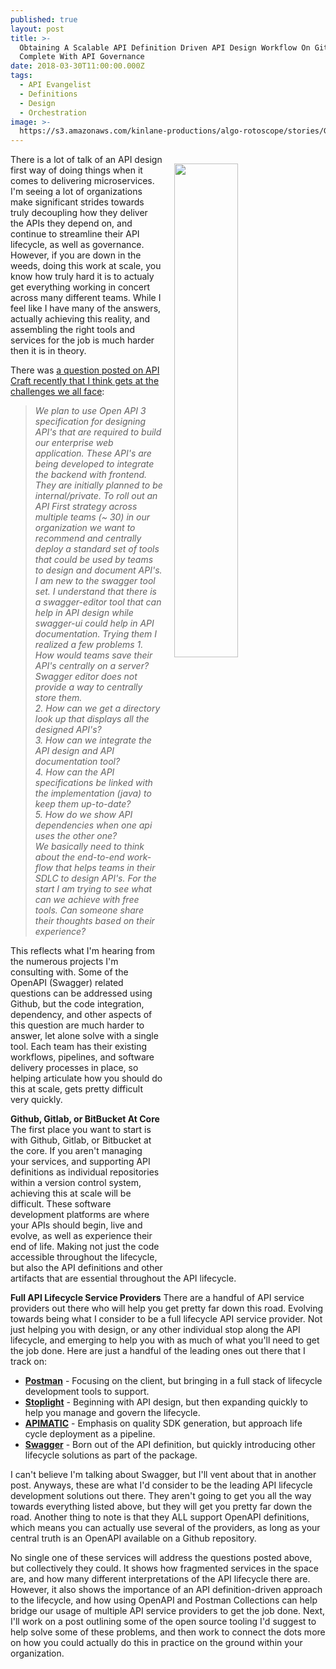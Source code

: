```yaml
---
published: true
layout: post
title: >-
  Obtaining A Scalable API Definition Driven API Design Workflow On Github
  Complete With API Governance
date: 2018-03-30T11:00:00.000Z
tags:
  - API Evangelist
  - Definitions
  - Design
  - Orchestration
image: >-
  https://s3.amazonaws.com/kinlane-productions/algo-rotoscope/stories/G0520270_blue_circuit.jpg
---
```

<p><img src="{{ page.image }}" width="45%" align="right" style="padding: 15px;" /></p>There is a lot of talk of an API design first way of doing things when it comes to delivering microservices. I'm seeing a lot of organizations make significant strides towards truly decoupling how they deliver the APIs they depend on, and continue to streamline their API lifecycle, as well as governance. However, if you are down in the weeds, doing this work at scale, you know how truly hard it is to actualy get everything working in concert across many different teams. While I feel like I have many of the answers, actually achieving this reality, and assembling the right tools and services for the job is much harder then it is in theory.

There was [a question posted on API Craft recently that I think gets at the challenges we all face](https://groups.google.com/forum/#!topic/api-craft/H3tpTPJnoZQ):

> _We plan to use Open API 3 specification for designing API's that are required to build our enterprise web application. These API's are being developed to integrate the backend with frontend. They are initially planned to be internal/private. To roll out an API First strategy across multiple teams (~ 30) in our organization we want to recommend and centrally deploy a standard set of tools that could be used by teams to design and document API's._
> _I am new to the swagger tool set. I understand that there is a swagger-editor tool that can help in API design while swagger-ui could help in API documentation. Trying them I realized a few problems_
> _1. How would teams save their API's centrally on a server? Swagger editor does not provide a way to centrally store them._<br />
> _2. How can we get a directory look up that displays all the designed API's?_<br />
> _3. How can we integrate the API design and API documentation tool?_<br />
> _4. How can the API specifications be linked with the implementation (java) to keep them up-to-date?_<br />
> _5. How do we show API dependencies when one api uses the other one?_<br />
> _We basically need to think about the end-to-end work-flow that helps teams in their SDLC to design API's. For the start I am trying to see what can we achieve with free tools. Can someone share their thoughts based on their experience?_

This reflects what I'm hearing from the numerous projects I'm consulting with. Some of the OpenAPI (Swagger) related questions can be addressed using Github, but the code integration, dependency, and other aspects of this question are much harder to answer, let alone solve with a single tool. Each team has their existing workflows, pipelines, and software delivery processes in place, so helping articulate how you should do this at scale, gets pretty difficult very quickly.

**Github, Gitlab, or BitBucket At Core**
The first place you want to start is with Github, Gitlab, or Bitbucket at the core. If you aren't managing your services, and supporting API definitions as individual repositories within a version control system, achieving this at scale will be difficult. These software development platforms are where your APIs should begin, live and evolve, as well as experience their end of life. Making not just the code accessible throughout the lifecycle, but also the API definitions and other artifacts that are essential throughout the API lifecycle.

**Full API Lifecycle Service Providers**
There are a handful of API service providers out there who will help you get pretty far down this road. Evolving towards being what I consider to be a full lifecycle API service provider. Not just helping you with design, or any other individual stop along the API lifecycle, and emerging to help you with as much of what you'll need to get the job done. Here are just a handful of the leading ones out there that I track on:

- [**Postman**](https://www.getpostman.com/) - Focusing on the client, but bringing in a full stack of lifecycle development tools to support.
- [**Stoplight**](https://stoplight.io/) - Beginning with API design, but then expanding quickly to help you manage and govern the lifecycle.
- [**APIMATIC**](https://apimatic.io/) - Emphasis on quality SDK generation, but approach life cycle deployment as a pipeline.
- [**Swagger**](https://swagger.io/) - Born out of the API definition, but quickly introducing other lifecycle solutions as part of the package.

I can't believe I'm talking about Swagger, but I'll vent about that in another post. Anyways, these are what I'd consider to be the leading API lifecycle development solutions out there. They aren't going to get you all the way towards everything listed above, but they will get you pretty far down the road. Another thing to note is that they ALL support OpenAPI definitions, which means you can actually use several of the providers, as long as your central truth is an OpenAPI available on a Github repository.

No single one of these services will address the questions posted above, but collectively they could. It shows how fragmented services in the space are, and how many different interpretations of the API lifecycle there are. However, it also shows the importance of an API definition-driven approach to the lifecycle, and how using OpenAPI and Postman Collections can help bridge our usage of multiple API service providers to get the job done. Next, I'll work on a post outlining some of the open source tooling I'd suggest to help solve some of these problems, and then work to connect the dots more on how you could actually do this in practice on the ground within your organization.
